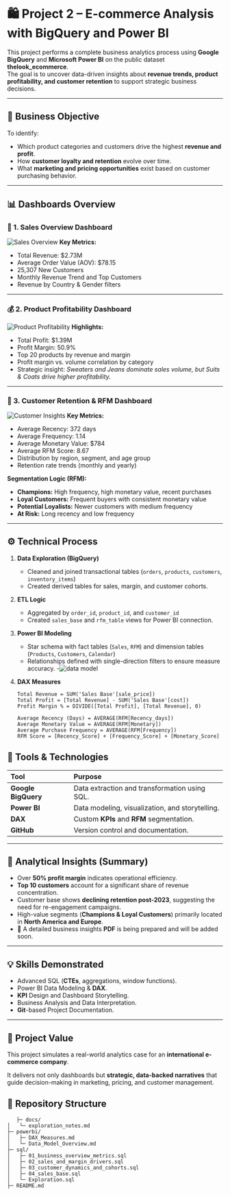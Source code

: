# 🛍️ Project 2 – E-commerce Analysis with BigQuery and Power BI

This project performs a complete business analytics process using **Google BigQuery** and **Microsoft Power BI** on the public dataset **thelook_ecommerce**.  
The goal is to uncover data-driven insights about **revenue trends, product profitability, and customer retention** to support strategic business decisions.

---

## 🎯 Business Objective

To identify:
- Which product categories and customers drive the highest **revenue and profit**.
- How **customer loyalty and retention** evolve over time.
- What **marketing and pricing opportunities** exist based on customer purchasing behavior.

---

## 📊 Dashboards Overview

### 🧭 1. Sales Overview Dashboard
![Sales Overview](Image/key_metrics.png)
**Key Metrics:**
- Total Revenue: \$2.73M  
- Average Order Value (AOV): \$78.15  
- 25,307 New Customers  
- Monthly Revenue Trend and Top Customers  
- Revenue by Country & Gender filters

---

### 💰 2. Product Profitability Dashboard
![Product Profitability](Image/products_profitability.png)
**Highlights:**
- Total Profit: \$1.39M  
- Profit Margin: 50.9%  
- Top 20 products by revenue and margin  
- Profit margin vs. volume correlation by category  
- Strategic insight: *Sweaters and Jeans dominate sales volume, but Suits & Coats drive higher profitability.*

---

### 👥 3. Customer Retention & RFM Dashboard
![Customer Insights](Image/customer_insights.png)
**Key Metrics:**
- Average Recency: 372 days  
- Average Frequency: 1.14  
- Average Monetary Value: \$784  
- Average RFM Score: 8.67  
- Distribution by region, segment, and age group  
- Retention rate trends (monthly and yearly)

**Segmentation Logic (RFM):**
- **Champions:** High frequency, high monetary value, recent purchases  
- **Loyal Customers:** Frequent buyers with consistent monetary value  
- **Potential Loyalists:** Newer customers with medium frequency  
- **At Risk:** Long recency and low frequency  

---

## ⚙️ Technical Process

1. **Data Exploration (BigQuery)**
   - Cleaned and joined transactional tables (`orders`, `products`, `customers`, `inventory_items`)
   - Created derived tables for sales, margin, and customer cohorts.

2. **ETL Logic**
   - Aggregated by `order_id`, `product_id`, and `customer_id`
   - Created `sales_base` and `rfm_table` views for Power BI connection.

3. **Power BI Modeling**
   - Star schema with fact tables (`Sales`, `RFM`) and dimension tables (`Products`, `Customers`, `Calendar`)
   - Relationships defined with single-direction filters to ensure measure accuracy.
   -![data model](powerbi/Data_model_capture.png)

4. **DAX Measures**
   ```DAX
   Total Revenue = SUM('Sales Base'[sale_price])
   Total Profit = [Total Revenue] - SUM('Sales Base'[cost])
   Profit Margin % = DIVIDE([Total Profit], [Total Revenue], 0)

   Average Recency (Days) = AVERAGE(RFM[Recency_days])
   Average Monetary Value = AVERAGE(RFM[Monetary])
   Average Purchase Frequency = AVERAGE(RFM[Frequency])
   RFM Score = [Recency_Score] + [Frequency_Score] + [Monetary_Score]
   ```

## 🧱 Tools & Technologies

| Tool | Purpose |
| :--- | :--- |
| **Google BigQuery** | Data extraction and transformation using SQL. |
| **Power BI** | Data modeling, visualization, and storytelling. |
| **DAX** | Custom **KPIs** and **RFM** segmentation. |
| **GitHub** | Version control and documentation. |

---

## 🧠 Analytical Insights (Summary)

* Over **50% profit margin** indicates operational efficiency.
* **Top 10 customers** account for a significant share of revenue concentration.
* Customer base shows **declining retention post-2023**, suggesting the need for re-engagement campaigns.
* High-value segments (**Champions & Loyal Customers**) primarily located in **North America and Europe**.
* 📄 A detailed business insights **PDF** is being prepared and will be added soon.

---

## 💡 Skills Demonstrated

* Advanced SQL (**CTEs**, aggregations, window functions).
* Power BI Data Modeling & **DAX**.
* **KPI** Design and Dashboard Storytelling.
* Business Analysis and Data Interpretation.
* **Git**-based Project Documentation.

---

## 🚀 Project Value

This project simulates a real-world analytics case for an **international e-commerce company**.

It delivers not only dashboards but **strategic, data-backed narratives** that guide decision-making in marketing, pricing, and customer management.

## 📁 Repository Structure
```pgsql
   ├─ docs/
│   └─ exploration_notes.md
├─ powerbi/
│   ├─ DAX_Measures.md
│   └─ Data_Model_Overview.md
├─ sql/
│   ├─ 01_business_overview_metrics.sql
│   ├─ 02_sales_and_margin_drivers.sql
│   ├─ 03_customer_dynamics_and_cohorts.sql
│   ├─ 04_sales_base.sql
│   └─ Exploration.sql
├─ README.md
```
